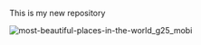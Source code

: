This is my new repository

![most-beautiful-places-in-the-world_g25_mobi](https://user-images.githubusercontent.com/29107875/31466384-a491bd30-aedf-11e7-8726-237d4aa8645c.jpg)

